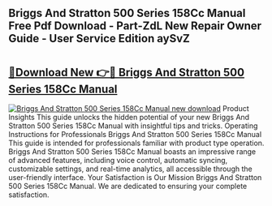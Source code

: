 ## Briggs And Stratton 500 Series 158Cc Manual Free Pdf Download - Part-ZdL New Repair Owner Guide - User Service Edition aySvZ

# <h2><a href="http://cf15932.oget.top/?id=Briggs+And+Stratton+500+Series+158Cc+Manual">🔗Download New 👉🔴 Briggs And Stratton 500 Series 158Cc Manual</a></h2>

[![Briggs And Stratton 500 Series 158Cc Manual new download](https://i.imgur.com/5g1atiW.png)](http://cf15932.oget.top/?id=Briggs+And+Stratton+500+Series+158Cc+Manual)
Product Insights This guide unlocks the hidden potential of your new Briggs And Stratton 500 Series 158Cc Manual with insightful tips and tricks. Operating Instructions for Professionals Briggs And Stratton 500 Series 158Cc Manual This guide is intended for professionals familiar with product type operation. Briggs And Stratton 500 Series 158Cc Manual boasts an impressive range of advanced features, including voice control, automatic syncing, customizable settings, and real-time analytics, all accessible through the user-friendly interface. Your Satisfaction is Our Mission Briggs And Stratton 500 Series 158Cc Manual. We are dedicated to ensuring your complete satisfaction.
